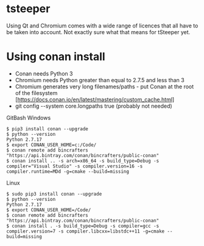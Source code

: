 # tsteeper

Using Qt and Chromium comes with a wide range of licences that all have to be taken into account. Not exactly sure what that means for tSteeper yet.

# Using conan install

* Conan needs Python 3
* Chromium needs Python greater than equal to 2.7.5 and less than 3
* Chromium generates very long filenames/paths - put Conan at the root of the filesystem
    [https://docs.conan.io/en/latest/mastering/custom_cache.html]
* git config --system core.longpaths true (probably not needed)

GitBash Windows
~~~~
$ pip3 install conan --upgrade
$ python --version
Python 2.7.17
$ export CONAN_USER_HOME=c:/Code/
$ conan remote add bincrafters "https://api.bintray.com/conan/bincrafters/public-conan"
$ conan install .. -s arch=x86_64 -s build_type=Debug -s compiler="Visual Studio" -s compiler.version=16 -s compiler.runtime=MDd -g=cmake --build=missing
~~~~

Linux
~~~~
$ sudo pip3 install conan --upgrade
$ python --version
Python 2.7.17
$ export CONAN_USER_HOME=/Code/
$ conan remote add bincrafters "https://api.bintray.com/conan/bincrafters/public-conan"
$ conan install . -s build_type=Debug -s compiler=gcc -s compiler.version=7 -s compiler.libcxx=libstdc++11 -g=cmake --build=missing
~~~~
